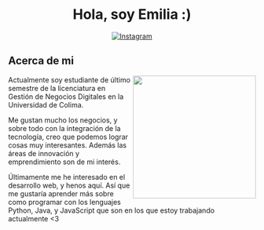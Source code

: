 <h1 align="center">
Hola, soy Emilia :)
</h1>

<div align=center style="display:flex; justify-content: space-around">
  <a href="https://www.instagram.com/_emi.anguiano_/"><img alt="Instagram" src="https://img.shields.io/static/v1?style=for-the-badge&message=Instagram&color=C837AC&logo=Instagram&logoColor=FFFFFF&label=" /></a>
</div>
<h2>
Acerca de mi
</h2>
<div >
<img align="right" src="https://gifdb.com/images/high/kdrama-park-hyun-sik-being-cute-tucahmq7k3efgb05.gif" width="250" padding="5px"/>

<p>
Actualmente soy estudiante de último semestre de la licenciatura en Gestión de Negocios Digitales en la Universidad de Colima.
  
  Me gustan mucho los negocios, y sobre todo con la integración de la tecnología, creo que podemos lograr cosas muy interesantes. Además las áreas de innovación y emprendimiento son de mi interés. 
  
  Últimamente me he interesado en el desarrollo web, y henos aquí. Así que me gustaría aprender más sobre como programar con los lenguajes Python, Java, y JavaScript que son en los que estoy trabajando actualmente <3
</p>

</div>
